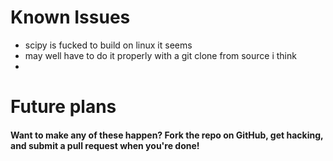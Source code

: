Known Issues
================

- scipy is fucked to build on linux it seems
- may well have to do it properly with a git clone from source i think
-

Future plans 
================

#### Want to make any of these happen? Fork the repo on GitHub, get hacking, and submit a pull request when you're done!

